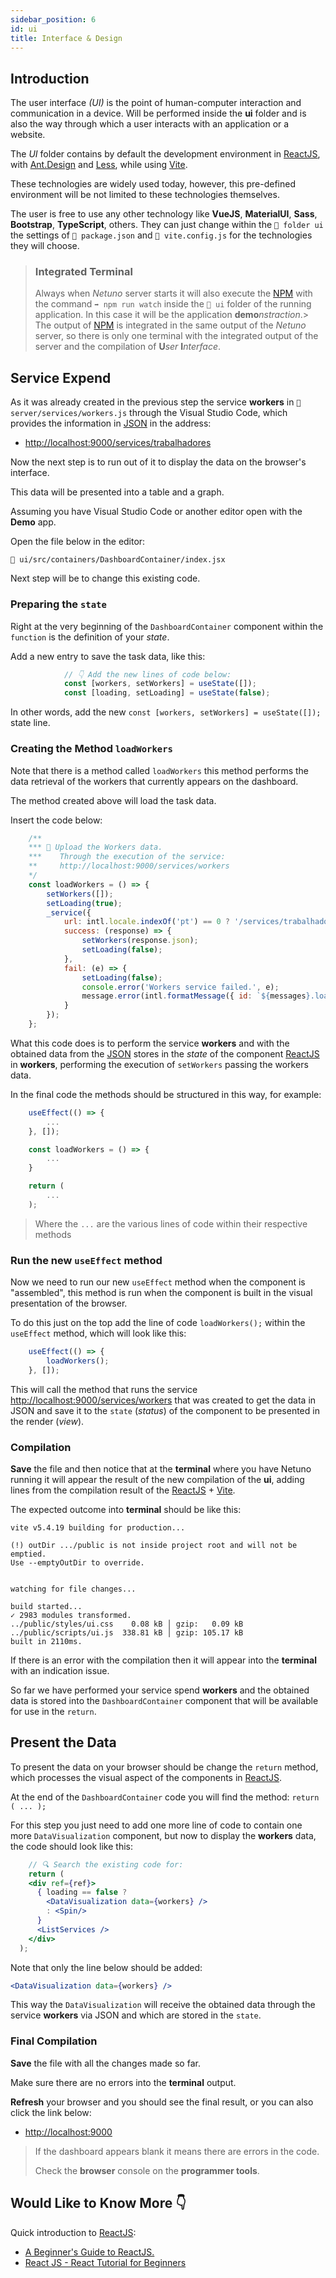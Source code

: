 ```yaml
---
sidebar_position: 6
id: ui
title: Interface & Design
---
```


## Introduction

The user interface _(UI)_ is the point of human-computer interaction and communication in a device. Will be performed inside the **ui** folder and is also the way through which a user interacts with an application or a website.

The _UI_ folder contains by default the development environment in <a href="https://reactjs.org/" target="_blank">ReactJS</a>, with <a href="https://ant.design/" target="_blank">Ant.Design</a> and <a href="http://lesscss.org/" target="_blank">Less</a>, while using <a href="https://vite.dev/" target="_blank">Vite</a>.

These technologies are widely used today, however, this pre-defined environment will be not limited to these technologies themselves.

The user is free to use any other technology like **VueJS**, **MaterialUI**, **Sass**, **Bootstrap**, **TypeScript**, others. They can just change within the `📂 folder ui` the settings of `📂 package.json` and `📂 vite.config.js` for the technologies they will choose.

> ### Integrated Terminal
>
> Always when _Netuno_ server starts it will also execute the <a href="https://www.npmjs.com/" target="_blank">NPM</a> with the command `➡️ npm run watch` inside the `📂 ui` folder of the running application. In this case it will be the application **demo**_nstraction_.>
> The output of <a href="https://www.npmjs.com/" target="_blank">NPM</a> is integrated in the same output of the _Netuno_ server, so there is only one terminal with the integrated output of the server and the compilation of **U**_ser_ **I**_nterface_.

## Service Expend

As it was already created in the previous step the service **workers** in `📂 server/services/workers.js` through the Visual Studio Code, which provides the information in <a href="https://www.w3schools.com/js/js_json_intro.asp" target="_blank">JSON</a> in the address:

* <a href="http://localhost:9000/services/trabalhadores" target="_blank">http://localhost:9000/services/trabalhadores</a>

Now the next step is to run out of it to display the data on the browser's interface.

This data will be presented into a table and a graph.

Assuming you have Visual Studio Code or another editor open with the **Demo** app.

Open the file below in the editor:

`📂 ui/src/containers/DashboardContainer/index.jsx`

Next step will be to change this existing code.

### Preparing the `state`

Right at the very beginning of the `DashboardContainer` component within the `function` is the definition of your _state_.

Add a new entry to save the task data, like this:

```jsx
            // 👇 Add the new lines of code below:
            const [workers, setWorkers] = useState([]);
            const [loading, setLoading] = useState(false);
```

In other words, add the new `const [workers, setWorkers] = useState([]);` state line.

### Creating the Method `loadWorkers`

Note that there is a method called `loadWorkers` this method performs the data retrieval of the workers that currently appears on the dashboard.

The method created above will load the task data.

Insert the code below:

```jsx
    /**
    *** 🚀 Upload the Workers data.
    ***    Through the execution of the service:
    **     http://localhost:9000/services/workers
    */
    const loadWorkers = () => {
        setWorkers([]);
        setLoading(true);
        _service({
            url: intl.locale.indexOf('pt') == 0 ? '/services/trabalhadores' : '/services/workers',
            success: (response) => {
                setWorkers(response.json);
                setLoading(false);
            },
            fail: (e) => {
                setLoading(false);
                console.error('Workers service failed.', e);
                message.error(intl.formatMessage({ id: `${messages}.loading_error` }));
            }
        });
    };
```

What this code does is to perform the service **workers** and with the obtained data from the <a href="https://en.wikipedia.org/wiki/JSON" target="_blank">JSON</a> stores in the _state_ of the component <a href="https://reactjs.org/" target="_blank">ReactJS</a> in **workers**, performing the execution of `setWorkers` passing the workers data.

In the final code the methods should be structured in this way, for example:

```jsx
    useEffect(() => {
        ...
    }, []);

    const loadWorkers = () => {
        ...
    }

    return ( 
        ...
    );
```

> Where the `...` are the various lines of code within their respective methods

### Run the new `useEffect` method

Now we need to run our new `useEffect` method when the component is "assembled", this method is run when the component is built in the visual presentation of the browser.

To do this just on the top add the line of code `loadWorkers();` within the `useEffect` method, which will look like this:

```jsx
    useEffect(() => {
        loadWorkers();
    }, []);
```

This will call the method that runs the service <a href="http://localhost:9000/services/workers" target="_blank">http://localhost:9000/services/workers</a> that was created to get the data in JSON and save it to the `state` (_status_) of the component to be presented in the render (_view_).

### Compilation

**Save** the file and then notice that at the **terminal** where you have Netuno running it will appear the result of the new compilation of the **ui**, adding lines from the compilation result of the <a href="https://reactjs.org/" target="_blank">ReactJS</a> + <a href="https://vite.dev/" target="_blank">Vite</a>.

The expected outcome into **terminal** should be like this:

```
vite v5.4.19 building for production...

(!) outDir .../public is not inside project root and will not be emptied.
Use --emptyOutDir to override.


watching for file changes...

build started...
✓ 2983 modules transformed.
../public/styles/ui.css    0.08 kB │ gzip:   0.09 kB
../public/scripts/ui.js  338.81 kB │ gzip: 105.17 kB
built in 2110ms.
```

If there is an error with the compilation then it will appear into the **terminal** with an indication issue.

So far we have performed your service spend **workers** and the obtained data is stored into the `DashboardContainer` component that will be available for use in the `return`.

## Present the Data

To present the data on your browser should be change the `return` method, which processes the visual aspect of the components in <a href="https://reactjs.org/" target="_blank">ReactJS</a>.

At the end of the `DashboardContainer` code you will find the method: `return ( ... );`

For this step you just need to add one more line of code to contain one more `DataVisualization` component, but now to display the **workers** data, the code should look like this:

```jsx
    // 🔍 Search the existing code for:
    return (
    <div ref={ref}>
      { loading == false ?
        <DataVisualization data={workers} />
        : <Spin/>
      }
      <ListServices />
    </div>
  );
```

Note that only the line below should be added:

```jsx
<DataVisualization data={workers} />
```

This way the `DataVisualization` will receive the obtained data through the service **workers** via JSON and which are stored in the `state`.

### Final Compilation

**Save** the file with all the changes made so far.

Make sure there are no errors into the **terminal** output.

**Refresh** your browser and you should see the final result, or you can also click the link below:

* <a href="http://localhost:9000" target="_blank">http://localhost:9000</a>

> If the dashboard appears blank it means there are errors in the code.
>
> Check the **browser** console on the **programmer tools**.

## Would Like to Know More 👇

Quick introduction to <a href="https://reactjs.org/" target="_blank">ReactJS</a>:

* <a href="https://medium.com/rocketseat/um-guia-para-iniciantes-no-react-js-80e1ac357649" target="_blank"> A Beginner's Guide to ReactJS.</a>
* <a href="https://www.youtube.com/watch?v=Ke90Tje7VS0&t=3104s" target=" _blank"> React JS - React Tutorial for Beginners</a>

